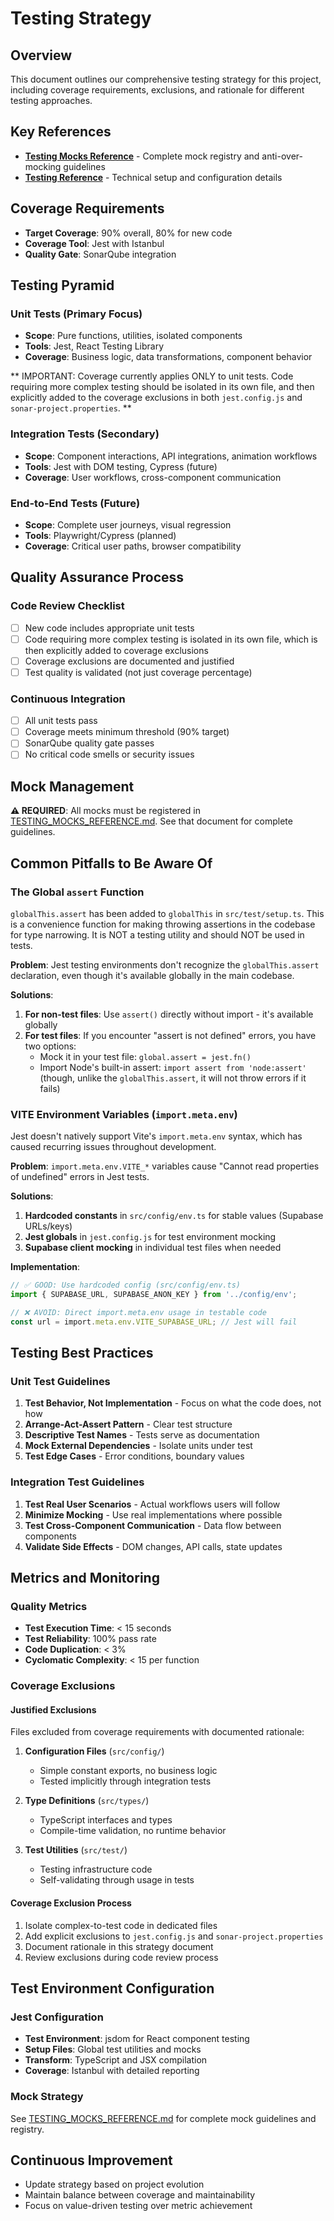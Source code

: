 # Testing Strategy

## Overview

This document outlines our comprehensive testing strategy for this project, including coverage requirements, exclusions, and rationale for different testing approaches.

## Key References
- **[Testing Mocks Reference](../TESTING_MOCKS_REFERENCE.md)** - Complete mock registry and anti-over-mocking guidelines
- **[Testing Reference](../TESTING_REFERENCE.md)** - Technical setup and configuration details

## Coverage Requirements

- **Target Coverage**: 90% overall, 80% for new code
- **Coverage Tool**: Jest with Istanbul
- **Quality Gate**: SonarQube integration

## Testing Pyramid

### Unit Tests (Primary Focus)
- **Scope**: Pure functions, utilities, isolated components
- **Tools**: Jest, React Testing Library
- **Coverage**: Business logic, data transformations, component behavior

** IMPORTANT: Coverage currently applies ONLY to unit tests. Code requiring more complex testing should be isolated in its own file, and then explicitly added to the coverage exclusions in both `jest.config.js` and `sonar-project.properties`. **

### Integration Tests (Secondary)
- **Scope**: Component interactions, API integrations, animation workflows
- **Tools**: Jest with DOM testing, Cypress (future)
- **Coverage**: User workflows, cross-component communication

### End-to-End Tests (Future)
- **Scope**: Complete user journeys, visual regression
- **Tools**: Playwright/Cypress (planned)
- **Coverage**: Critical user paths, browser compatibility

## Quality Assurance Process

### Code Review Checklist
- [ ] New code includes appropriate unit tests
- [ ] Code requiring more complex testing is isolated in its own file, which is then explicitly added to coverage exclusions
- [ ] Coverage exclusions are documented and justified
- [ ] Test quality is validated (not just coverage percentage)

### Continuous Integration
- [ ] All unit tests pass
- [ ] Coverage meets minimum threshold (90% target)
- [ ] SonarQube quality gate passes
- [ ] No critical code smells or security issues

## Mock Management
**⚠️ REQUIRED**: All mocks must be registered in [TESTING_MOCKS_REFERENCE.md](../TESTING_MOCKS_REFERENCE.md). See that document for complete guidelines.

## Common Pitfalls to Be Aware Of

### The Global `assert` Function
`globalThis.assert` has been added to `globalThis` in `src/test/setup.ts`. This is a convenience function for making throwing assertions in the codebase for type narrowing. It is NOT a testing utility and should NOT be used in tests.

**Problem**: Jest testing environments don't recognize the `globalThis.assert` declaration, even though it's available globally in the main codebase.

**Solutions**:
1. **For non-test files**: Use `assert()` directly without import - it's available globally
2. **For test files**: If you encounter "assert is not defined" errors, you have two options:
   - Mock it in your test file: `global.assert = jest.fn()`
   - Import Node's built-in assert: `import assert from 'node:assert'` (though, unlike the `globalThis.assert`, it will not throw errors if it fails)

### VITE Environment Variables (`import.meta.env`)
Jest doesn't natively support Vite's `import.meta.env` syntax, which has caused recurring issues throughout development.

**Problem**: `import.meta.env.VITE_*` variables cause "Cannot read properties of undefined" errors in Jest tests.

**Solutions**:
1. **Hardcoded constants** in `src/config/env.ts` for stable values (Supabase URLs/keys)
2. **Jest globals** in `jest.config.js` for test environment mocking
3. **Supabase client mocking** in individual test files when needed

**Implementation**:
```typescript
// ✅ GOOD: Use hardcoded config (src/config/env.ts)
import { SUPABASE_URL, SUPABASE_ANON_KEY } from '../config/env';

// ❌ AVOID: Direct import.meta.env usage in testable code
const url = import.meta.env.VITE_SUPABASE_URL; // Jest will fail
```

## Testing Best Practices

### Unit Test Guidelines
1. **Test Behavior, Not Implementation** - Focus on what the code does, not how
2. **Arrange-Act-Assert Pattern** - Clear test structure
3. **Descriptive Test Names** - Tests serve as documentation
4. **Mock External Dependencies** - Isolate units under test
5. **Test Edge Cases** - Error conditions, boundary values

### Integration Test Guidelines
1. **Test Real User Scenarios** - Actual workflows users will follow
2. **Minimize Mocking** - Use real implementations where possible
3. **Test Cross-Component Communication** - Data flow between components
4. **Validate Side Effects** - DOM changes, API calls, state updates

## Metrics and Monitoring

### Quality Metrics
- **Test Execution Time**: < 15 seconds
- **Test Reliability**: 100% pass rate
- **Code Duplication**: < 3%
- **Cyclomatic Complexity**: < 15 per function

### Coverage Exclusions

#### Justified Exclusions
Files excluded from coverage requirements with documented rationale:

1. **Configuration Files** (`src/config/`)
   - Simple constant exports, no business logic
   - Tested implicitly through integration tests

2. **Type Definitions** (`src/types/`)
   - TypeScript interfaces and types
   - Compile-time validation, no runtime behavior

3. **Test Utilities** (`src/test/`)
   - Testing infrastructure code
   - Self-validating through usage in tests

#### Coverage Exclusion Process
1. Isolate complex-to-test code in dedicated files
2. Add explicit exclusions to `jest.config.js` and `sonar-project.properties`
3. Document rationale in this strategy document
4. Review exclusions during code review process

## Test Environment Configuration

### Jest Configuration
- **Test Environment**: jsdom for React component testing
- **Setup Files**: Global test utilities and mocks
- **Transform**: TypeScript and JSX compilation
- **Coverage**: Istanbul with detailed reporting

### Mock Strategy
See [TESTING_MOCKS_REFERENCE.md](../TESTING_MOCKS_REFERENCE.md) for complete mock guidelines and registry.

## Continuous Improvement
- Update strategy based on project evolution
- Maintain balance between coverage and maintainability
- Focus on value-driven testing over metric achievement
